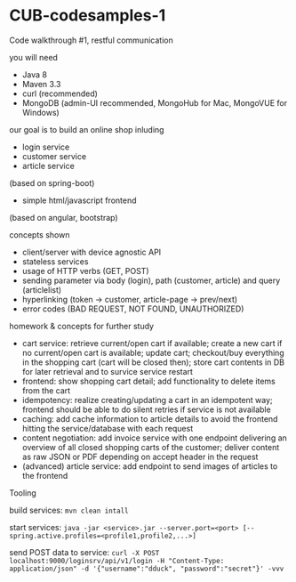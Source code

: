 # CUB-codesamples-1

Code walkthrough #1, restful communication

you will need
- Java 8
- Maven 3.3
- curl (recommended)
- MongoDB (admin-UI recommended, MongoHub for Mac, MongoVUE for Windows)

our goal is to build an online shop inluding
- login service
- customer service
- article service

(based on spring-boot)

- simple html/javascript frontend

(based on angular, bootstrap)

concepts shown
- client/server with device agnostic API
- stateless services
- usage of HTTP verbs (GET, POST)
- sending parameter via body (login), path (customer, article) and query (articlelist)
- hyperlinking (token -> customer, article-page -> prev/next)
- error codes (BAD REQUEST, NOT FOUND, UNAUTHORIZED)

homework & concepts for further study
- cart service: retrieve current/open cart if available; create a new cart if no current/open cart is available; update cart; checkout/buy everything in the shopping cart (cart will be closed then); store cart contents in DB for later retrieval and to survice service restart
- frontend: show shopping cart detail; add functionality to delete items from the cart
- idempotency: realize creating/updating a cart in an idempotent way; frontend should be able to do silent retries if service is not available
- caching: add cache information to article details to avoid the frontend hitting the service/database with each request
- content negotiation: add invoice service with one endpoint delivering an overview of all closed shopping carts of the customer; deliver content as raw JSON or PDF depending on accept header in the request
- (advanced) article service: add endpoint to send images of articles to the frontend

Tooling

build services: `mvn clean intall`

start services: `java -jar <service>.jar --server.port=<port> [--spring.active.profiles=<profile1,profile2,...>]`

send POST data to service: `curl -X POST localhost:9000/loginsrv/api/v1/login -H "Content-Type: application/json" -d '{"username":"dduck", "password":"secret"}' -vvv`
